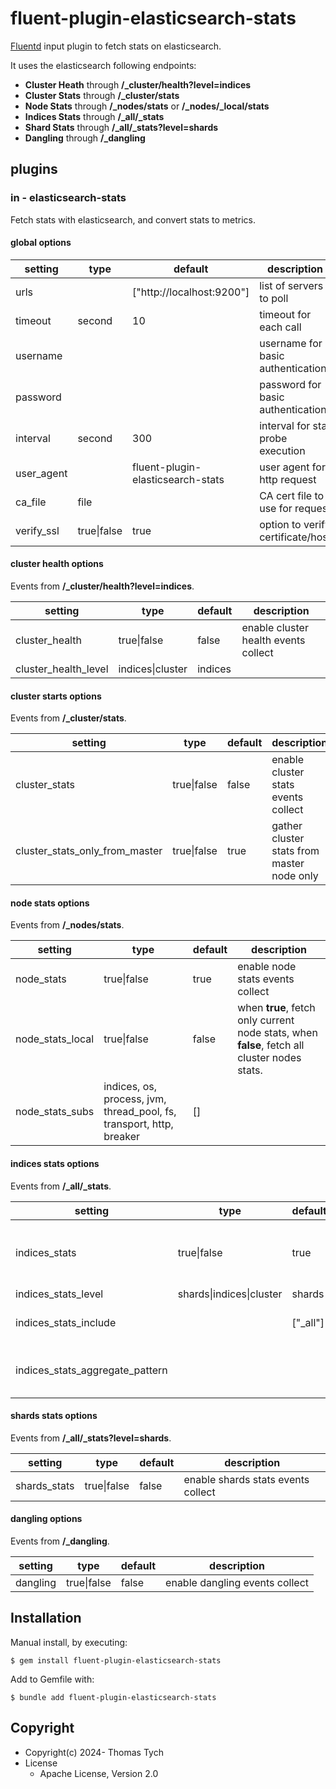 # fluent-plugin-elasticsearch-stats

[Fluentd](https://fluentd.org/) input plugin to fetch stats on elasticsearch.

It uses the elasticsearch following endpoints:

- **Cluster Heath** through **/_cluster/health?level=indices**
- **Cluster Stats** through **/_cluster/stats**
- **Node Stats** through **/_nodes/stats** or **/_nodes/_local/stats**
- **Indices Stats** through **/_all/_stats**
- **Shard Stats** through **/_all/_stats?level=shards**
- **Dangling** through **/_dangling**


## plugins

### in - elasticsearch-stats

Fetch stats with elasticsearch, and convert stats to metrics.

#### global options

| setting    | type        | default                           | description                       |
|------------|-------------|-----------------------------------|-----------------------------------|
| urls       |             | ["http://localhost:9200"]         | list of servers to poll           |
| timeout    | second      | 10                                | timeout for each call             |
| username   |             |                                   | username for basic authentication |
| password   |             |                                   | password for basic authentication |
| interval   | second      | 300                               | interval for stat probe execution |
| user_agent |             | fluent-plugin-elasticsearch-stats | user agent for http request       |
| ca_file    | file        |                                   | CA cert file to use for request   |
| verify_ssl | true\|false | true                              | option to verify certificate/host |

#### cluster health options

Events from **/_cluster/health?level=indices**.

| setting              | type             | default | description                          |
|----------------------|------------------|---------|--------------------------------------|
| cluster_health       | true\|false      | false   | enable cluster health events collect |
| cluster_health_level | indices\|cluster | indices |                                      |

#### cluster starts options

Events from **/_cluster/stats**.

| setting                        | type        | default | description                                |
|--------------------------------|-------------|---------|--------------------------------------------|
| cluster_stats                  | true\|false | false   | enable cluster stats events collect        |
| cluster_stats_only_from_master | true\|false | true    | gather cluster stats from master node only |

#### node stats options

Events from **/_nodes/stats**.

| setting          | type                                                                 | default | description                                                                                  |
|------------------|----------------------------------------------------------------------|---------|----------------------------------------------------------------------------------------------|
| node_stats       | true\|false                                                          | true    | enable node stats events collect                                                             |
| node_stats_local | true\|false                                                          | false   | when **true**, fetch only current node stats, when **false**, fetch all cluster nodes stats. |
| node_stats_subs  | indices, os, process, jvm, thread_pool, fs, transport, http, breaker | []      |                                                                                              |

#### indices stats options

Events from **/_all/_stats**.

| setting                         | type                     | default  | description                         |
|---------------------------------|--------------------------|----------|-------------------------------------|
| indices_stats                   | true\|false              | true     | enable indices stats events collect |
| indices_stats_level             | shards\|indices\|cluster | shards   |                                     |
| indices_stats_include           |                          | ["_all"] | indices to collect stats on         |
| indices_stats_aggregate_pattern |                          |          | regexp to aggregate indices stats   |

#### shards stats options

Events from **/_all/_stats?level=shards**.

| setting      | type        | default | description                        |
|--------------|-------------|---------|------------------------------------|
| shards_stats | true\|false | false   | enable shards stats events collect |

#### dangling options

Events from **/_dangling**.

| setting  | type        | default | description                    |
|----------|-------------|---------|--------------------------------|
| dangling | true\|false | false   | enable dangling events collect |


## Installation

Manual install, by executing:

    $ gem install fluent-plugin-elasticsearch-stats

Add to Gemfile with:

    $ bundle add fluent-plugin-elasticsearch-stats


## Copyright

* Copyright(c) 2024- Thomas Tych
* License
  * Apache License, Version 2.0

